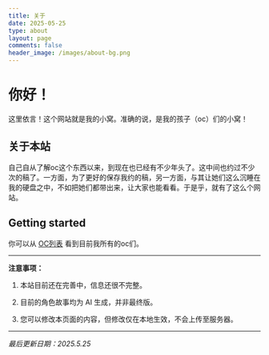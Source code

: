 ```yaml
---
title: 关于
date: 2025-05-25
type: about
layout: page
comments: false
header_image: /images/about-bg.png
---
```


# 你好！

这里依言！这个网站就是我的小窝。准确的说，是我的孩子（oc）们的小窝！

## 关于本站

自己自从了解oc这个东西以来，到现在也已经有不少年头了。这中间也约过不少次的稿了。一方面，为了更好的保存我约的稿，另一方面，与其让她们这么沉睡在我的硬盘之中，不如把她们都带出来，让大家也能看看。于是乎，就有了这么个网站。

## Getting started

你可以从 [OC列表](/oc-list) 看到目前我所有的oc们。

---

**注意事项：**

1. 本站目前还在完善中，信息还很不完整。

2. 目前的角色故事均为 AI 生成，并非最终版。

3. 您可以修改本页面的内容，但修改仅在本地生效，不会上传至服务器。

---

*最后更新日期：2025.5.25* 